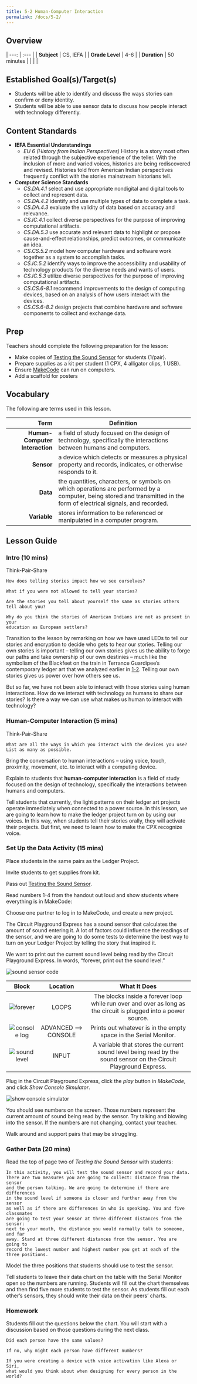 ```yaml
---
title: 5-2 Human-Computer Interaction
permalink: /docs/5-2/
---
```

## Overview

| ---: | :--- |
| **Subject** | CS, IEFA |
| **Grade Level** | 4-6 |
| **Duration**  | 50 minutes  |
|   |   |

## Established Goal(s)/Target(s)
-	Students will be able to identify and discuss the ways stories can confirm or deny identity.
-	Students will be able to use sensor data to discuss how people interact with technology differently.

## Content Standards
- **IEFA Essential Understandings**
  - *EU 6 (History from Indian Perspectives)* History is a story most often related through the subjective experience of the teller. With the inclusion of more and varied voices, histories are being rediscovered and revised. Histories told from American Indian perspectives frequently conflict with the stories mainstream historians tell.
- **Computer Science Standards**
  - *CS.DA.4.1* select and use appropriate nondigital and digital tools to collect and represent data.
  - *CS.DA.4.2* identify and use multiple types of data to complete a task.
  - *CS.DA.4.3* evaluate the validity of data based on accuracy and relevance.
  - *CS.IC.4.1* collect diverse perspectives for the purpose of improving computational artifacts.
  - *CS.DA.5.3* use accurate and relevant data to highlight or propose cause-and-effect relationships, predict outcomes, or communicate an idea.
  - *CS.CS.5.2* model how computer hardware and software work together as a system to accomplish tasks.
  - *CS.IC.5.2* identify ways to improve the accessibility and usability of technology products for the diverse needs and wants of users.
  - *CS.IC.5.3* utilize diverse perspectives for the purpose of improving computational artifacts.
  - *CS.CS.6-8.1* recommend improvements to the design of computing devices, based on an analysis of how users interact with the devices.
  - *CS.CS.6-8.2* design projects that combine hardware and software components to collect and exchange data. 

## Prep
Teachers should complete the following preparation for the lesson:

- Make copies of [Testing the Sound Sensor](../resources/5-2_sound-sensor.pdf) for students (1/pair).
- Prepare supplies as a kit per student (1 CPX, 4 alligator clips, 1 USB).
- Ensure [MakeCode](https://makecode.adafruit.com/) can run on computers.
- <span class="todo">Add a scaffold for posters</span>

## Vocabulary
The following are terms used in this lesson.

Term | Definition
---: | --
**Human-Computer Interaction**  |  a field of study focused on the design of technology, specifically the interactions between humans and computers.
**Sensor**  |  a device which detects or measures a physical property and records, indicates, or otherwise responds to it.
**Data**  |  the quantities, characters, or symbols on which operations are performed by a computer, being stored and transmitted in the form of electrical signals, and recorded.
**Variable**  |  stores information to be referenced or manipulated in a computer program.

## Lesson Guide

### Intro (10 mins)
Think-Pair-Share
```
How does telling stories impact how we see ourselves?  

What if you were not allowed to tell your stories?  

Are the stories you tell about yourself the same as stories others tell about you?  

Why do you think the stories of American Indians are not as present in your
education as European settlers?
```
Transition to the lesson by remarking on how we have used LEDs to tell our stories and encryption to decide who gets to hear our stories. Telling our own stories is important – telling our own stories gives us the ability to forge our paths and take ownership of our own destinies – much like the symbolism of the Blackfeet on the train in Terrance Guardipee’s contemporary ledger art that we analyzed earlier in [1-2](./1-2.md). Telling our own stories gives us power over how others see us.

But so far, we have not been able to interact with those stories using human interactions. How do we interact with technology as humans to share our stories? Is there a way we can use what makes us human to interact with technology?

### Human-Computer Interaction (5 mins)
Think-Pair-Share
```
What are all the ways in which you interact with the devices you use?  
List as many as possible.
```
Bring the conversation to human interactions – using voice, touch, proximity, movement, etc. to interact with a computing device.

Explain to students that **human-computer interaction** is a field of study focused on the design of technology, specifically the interactions between humans and computers.

Tell students that currently, the light patterns on their ledger art projects operate immediately when connected to a power source. In this lesson, we are going to learn how to make the ledger project turn on by using our voices. In this way, when students tell their stories orally, they will activate their projects. But first, we need to learn how to make the CPX recognize voice.

### Set Up the Data Activity (15 mins)
Place students in the same pairs as the Ledger Project.

Invite students to get supplies from kit.

Pass out [Testing the Sound Sensor](../resources/5-2_sound-sensor.pdf).

Read numbers 1-4 from the handout out loud and show students where everything is in MakeCode:

Choose one partner to log in to MakeCode, and create a new project.

The Circuit Playground Express has a sound sensor that calculates the amount of sound entering it. A lot of factors could influence the readings of the sensor, and we are going to do some tests to determine the best way to turn on your Ledger Project by telling the story that inspired it.

We want to print out the current sound level being read by the Circuit Playground Express. In words, “forever, print out the sound level.”

![sound sensor code](../resources/images/5-2_sound-sensor-code.png)

| Block | Location | What It Does |
| :---: |  :----:  |     :---:    |
| ![forever](../resources/images/5-2_forever-block.png)   | LOOPS  | The blocks inside a forever loop while run over and over as long as the circuit is plugged into a power source.  |
| ![console log](../resources/images/5-2_console-log-block.png) | ADVANCED --> CONSOLE  | Prints out whatever is in the empty space in the Serial Monitor.  |
| ![sound level](../resources/images/5-2_sound-level-block.png) | INPUT | A variable that stores the current sound level being read by the sound sensor on the Circuit Playground Express. |

Plug in the Circuit Playground Express, click the *play* button in *MakeCode*, and click *Show Console Simulator*.

![show console simulator](../resources/images/5-2_show-console-simulator.png)

You should see numbers on the screen. Those numbers represent the current amount of sound being read by the sensor. Try talking and blowing into the sensor. If the numbers are not changing, contact your teacher.

Walk around and support pairs that may be struggling.

### Gather Data (20 mins)
Read the top of page two of *Testing the Sound Sensor* with students:
```
In this activity, you will test the sound sensor and record your data.
There are two measures you are going to collect: distance from the sensor
and the person talking. We are going to determine if there are differences
in the sound level if someone is closer and further away from the sensor
as well as if there are differences in who is speaking. You and five classmates
are going to test your sensor at three different distances from the sensor:
next to your mouth, the distance you would normally talk to someone, and far
away. Stand at three different distances from the sensor. You are going to
record the lowest number and highest number you get at each of the three positions.
```
Model the three positions that students should use to test the sensor.

Tell students to leave their data chart on the table with the Serial Monitor open so the numbers are running. Students will fill out the chart themselves and then find five more students to test the sensor. As students fill out each other’s sensors, they should write their data on their peers’ charts.

### Homework
Students fill out the questions below the chart. You will start with a discussion based on those questions during the next class.
```
Did each person have the same values?  

If no, why might each person have different numbers?  

If you were creating a device with voice activation like Alexa or Siri,
what would you think about when designing for every person in the world?

```
